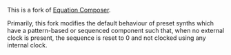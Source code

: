 This is a fork of [Equation Composer](https://github.com/clone45/EquationComposer).

Primarily, this fork modifies the default behaviour of preset synths which have
a pattern-based or sequenced component such that, when no external clock is
present, the sequence is reset to 0 and not clocked using any internal clock.
